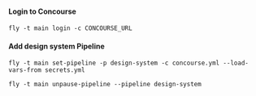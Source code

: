 #### Login to Concourse

```
fly -t main login -c CONCOURSE_URL
```

#### Add design system Pipeline

```
fly -t main set-pipeline -p design-system -c concourse.yml --load-vars-from secrets.yml
```

```
fly -t main unpause-pipeline --pipeline design-system
```
